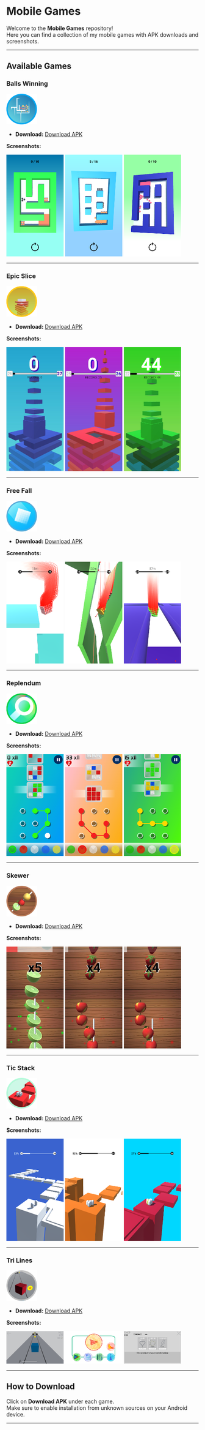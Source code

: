# Mobile Games

Welcome to the **Mobile Games** repository!  
Here you can find a collection of my mobile games with APK downloads and screenshots.

---

## Available Games

### Balls Winning

<img src="images/icons/ballswinning.png" alt="Balls Winning Icon" width="80"/>

- **Download:** [Download APK](apks/ballswinning.apk)

**Screenshots:**

<img src="images/screen/ballswinning/1.png" alt="Screenshot 1" width="150"/>
<img src="images/screen/ballswinning/2.png" alt="Screenshot 2" width="150"/>
<img src="images/screen/ballswinning/3.png" alt="Screenshot 3" width="150"/>

---

### Epic Slice

<img src="images/icons/epicslice.png" alt="Epic Slice Icon" width="80"/>

- **Download:** [Download APK](apks/epicslice.apk)

**Screenshots:**

<img src="images/screen/epicslice/1.png" alt="Screenshot 1" width="150"/>
<img src="images/screen/epicslice/2.png" alt="Screenshot 2" width="150"/>
<img src="images/screen/epicslice/3.png" alt="Screenshot 3" width="150"/>

---

### Free Fall

<img src="images/icons/frefall.png" alt="Free Fall Icon" width="80"/>

- **Download:** [Download APK](apks/frefall.apk)

**Screenshots:**

<img src="images/screen/frefall/1.png" alt="Screenshot 1" width="150"/>
<img src="images/screen/frefall/2.png" alt="Screenshot 2" width="150"/>
<img src="images/screen/frefall/3.png" alt="Screenshot 3" width="150"/>

---

### Replendum

<img src="images/icons/replendum.png" alt="Replendum Icon" width="80"/>

- **Download:** [Download APK](apks/replendum.apk)

**Screenshots:**

<img src="images/screen/replendum/1.png" alt="Screenshot 1" width="150"/>
<img src="images/screen/replendum/2.png" alt="Screenshot 2" width="150"/>
<img src="images/screen/replendum/3.png" alt="Screenshot 3" width="150"/>

---

### Skewer

<img src="images/icons/skewer.png" alt="Skewer Icon" width="80"/>

- **Download:** [Download APK](apks/skewer.apk)

**Screenshots:**

<img src="images/screen/skewer/1.png" alt="Screenshot 1" width="150"/>
<img src="images/screen/skewer/2.png" alt="Screenshot 2" width="150"/>
<img src="images/screen/skewer/3.png" alt="Screenshot 3" width="150"/>

---

### Tic Stack

<img src="images/icons/ticstack.png" alt="Tic Stack Icon" width="80"/>

- **Download:** [Download APK](apks/ticstack.apk)

**Screenshots:**

<img src="images/screen/ticstack/1.png" alt="Screenshot 1" width="150"/>
<img src="images/screen/ticstack/2.png" alt="Screenshot 2" width="150"/>
<img src="images/screen/ticstack/3.png" alt="Screenshot 3" width="150"/>

---

### Tri Lines

<img src="images/icons/trilines.png" alt="Tri Lines Icon" width="80"/>

- **Download:** [Download APK](apks/trilines.apk)

**Screenshots:**

<img src="images/screen/trilines/1.png" alt="Screenshot 1" width="150"/>
<img src="images/screen/trilines/2.png" alt="Screenshot 2" width="150"/>
<img src="images/screen/trilines/3.png" alt="Screenshot 3" width="150"/>

---

## How to Download

Click on **Download APK** under each game.  
Make sure to enable installation from unknown sources on your Android device.

---

